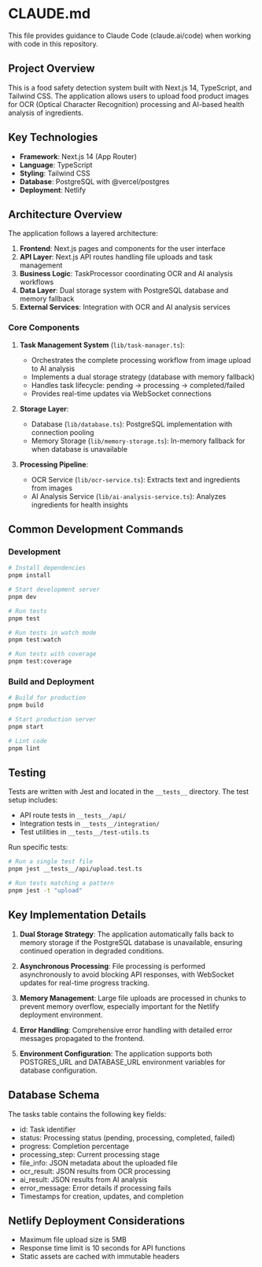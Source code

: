 # CLAUDE.md

This file provides guidance to Claude Code (claude.ai/code) when working with code in this repository.

## Project Overview

This is a food safety detection system built with Next.js 14, TypeScript, and Tailwind CSS. The application allows users to upload food product images for OCR (Optical Character Recognition) processing and AI-based health analysis of ingredients.

## Key Technologies

- **Framework**: Next.js 14 (App Router)
- **Language**: TypeScript
- **Styling**: Tailwind CSS
- **Database**: PostgreSQL with @vercel/postgres
- **Deployment**: Netlify

## Architecture Overview

The application follows a layered architecture:

1. **Frontend**: Next.js pages and components for the user interface
2. **API Layer**: Next.js API routes handling file uploads and task management
3. **Business Logic**: TaskProcessor coordinating OCR and AI analysis workflows
4. **Data Layer**: Dual storage system with PostgreSQL database and memory fallback
5. **External Services**: Integration with OCR and AI analysis services

### Core Components

1. **Task Management System** (`lib/task-manager.ts`):
   - Orchestrates the complete processing workflow from image upload to AI analysis
   - Implements a dual storage strategy (database with memory fallback)
   - Handles task lifecycle: pending → processing → completed/failed
   - Provides real-time updates via WebSocket connections

2. **Storage Layer**:
   - Database (`lib/database.ts`): PostgreSQL implementation with connection pooling
   - Memory Storage (`lib/memory-storage.ts`): In-memory fallback for when database is unavailable

3. **Processing Pipeline**:
   - OCR Service (`lib/ocr-service.ts`): Extracts text and ingredients from images
   - AI Analysis Service (`lib/ai-analysis-service.ts`): Analyzes ingredients for health insights

## Common Development Commands

### Development
```bash
# Install dependencies
pnpm install

# Start development server
pnpm dev

# Run tests
pnpm test

# Run tests in watch mode
pnpm test:watch

# Run tests with coverage
pnpm test:coverage
```

### Build and Deployment
```bash
# Build for production
pnpm build

# Start production server
pnpm start

# Lint code
pnpm lint
```

## Testing

Tests are written with Jest and located in the `__tests__` directory. The test setup includes:
- API route tests in `__tests__/api/`
- Integration tests in `__tests__/integration/`
- Test utilities in `__tests__/test-utils.ts`

Run specific tests:
```bash
# Run a single test file
pnpm jest __tests__/api/upload.test.ts

# Run tests matching a pattern
pnpm jest -t "upload"
```

## Key Implementation Details

1. **Dual Storage Strategy**: The application automatically falls back to memory storage if the PostgreSQL database is unavailable, ensuring continued operation in degraded conditions.

2. **Asynchronous Processing**: File processing is performed asynchronously to avoid blocking API responses, with WebSocket updates for real-time progress tracking.

3. **Memory Management**: Large file uploads are processed in chunks to prevent memory overflow, especially important for the Netlify deployment environment.

4. **Error Handling**: Comprehensive error handling with detailed error messages propagated to the frontend.

5. **Environment Configuration**: The application supports both POSTGRES_URL and DATABASE_URL environment variables for database configuration.

## Database Schema

The tasks table contains the following key fields:
- id: Task identifier
- status: Processing status (pending, processing, completed, failed)
- progress: Completion percentage
- processing_step: Current processing stage
- file_info: JSON metadata about the uploaded file
- ocr_result: JSON results from OCR processing
- ai_result: JSON results from AI analysis
- error_message: Error details if processing fails
- Timestamps for creation, updates, and completion

## Netlify Deployment Considerations

- Maximum file upload size is 5MB
- Response time limit is 10 seconds for API functions
- Static assets are cached with immutable headers